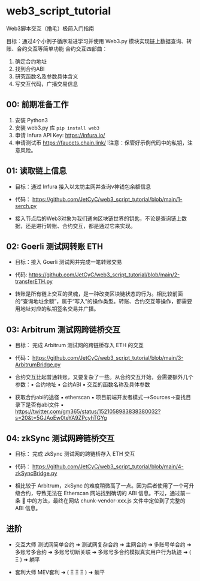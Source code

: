 # web3_script_tutorial

Web3脚本交互（撸毛）极简入门指南

目标：通过4个小例子循序渐进学习并使用 Web3.py 模块实现链上数据查询、转账、合约交互等简单功能
合约交互四部曲：
1. 确定合约地址
2. 找到合约ABI
3. 研究函数名及参数具体含义
4. 写交互代码，广播交易信息

## 00: 前期准备工作

1. 安装 Python3
2. 安装 web3.py 库 `pip install web3`
3. 申请 Infura API Key: https://infura.io/
4. 申请测试币 https://faucets.chain.link/
❕注意：保管好示例代码中的私钥，注意风险。

## 01: 读取链上信息

* 目标：通过 Infura 接入以太坊主网并查询v神钱包余额信息
* 代码： https://github.com/JetCyC/web3_script_tutorial/blob/main/1-serch.py

* 接入节点后的Web3对象为我们通向区块链世界的钥匙，不论是查询链上数据，还是进行转账、合约交互，都是通过它来实现。


## 02: Goerli 测试网转账 ETH

* 目标：接入 Goerli 测试网并完成一笔转账交易
* 代码: https://github.com/JetCyC/web3_script_tutorial/blob/main/2-transferETH.py

* 转账是所有链上交互的灵魂，是一种改变区块链状态的行为。相比较前面的“查询地址余额”，属于“写入”的操作类型。转账、合约交互等操作，都需要用地址对应的私钥签名交易并广播。


## 03: Arbitrum 测试网跨链桥交互

* 目标： 完成 Arbitrum 测试网的跨链桥存入 ETH 的交互
* 代码： https://github.com/JetCyC/web3_script_tutorial/blob/main/3-ArbitrumBridge.py

* 合约交互比起普通转账，又要复杂了一些。从合约交互开始，会需要额外几个参数：▪️ 合约地址 ▪️ 合约ABI ▪️ 交互的函数名称及具体参数
* 获取合约abi的途径  ▪️ etherscan ▪️ 项目前端开发者模式—>Sources->查找目录下是否有abi文件 ▪️ https://twitter.com/gm365/status/1521058983838380032?s=20&t=5GJAoEw0teYA9ZPcyhTGYg



## 04: zkSync 测试网跨链桥交互

* 目标： 完成 zkSync 测试网的跨链桥存入 ETH 交互

* 代码： https://github.com/JetCyC/web3_script_tutorial/blob/main/4-zkSyncBridge.py
* 相比较于 Arbitrum，zkSync 的难度稍微高了一点。因为后者使用了一个可升级合约，导致无法在 Etherscan 网站找到确切的 ABI 信息。不过，通过前一条 🧵 中的方法，最终在网站 chunk-vendor-xxx.js 文件中定位到了完整的 ABI 信息。



## 进阶

* 交互大师
测试网简单合约 ➜ 测试网复杂合约 ➜ 主网合约 ➜ 多账号单合约 ➜ 多账号多合约 ➜ 多账号切断关联 ➜ 多账号多合约模拟真实用户行为轨迹 ➜ ( Ξ ) ➜ 躺平

* 套利大师
MEV套利 ➜ ( Ξ Ξ Ξ ) ➜ 躺平
